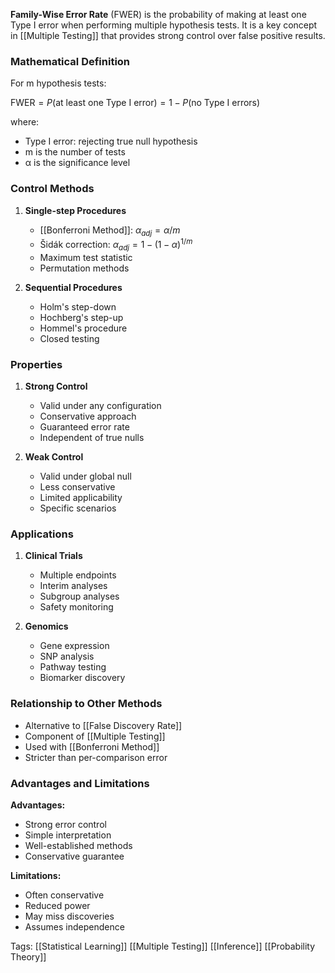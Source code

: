 **Family-Wise Error Rate** (FWER) is the probability of making at least one Type I error when performing multiple hypothesis tests. It is a key concept in [[Multiple Testing]] that provides strong control over false positive results.

### Mathematical Definition
For m hypothesis tests:

$\text{FWER} = P(\text{at least one Type I error}) = 1 - P(\text{no Type I errors})$

where:
- Type I error: rejecting true null hypothesis
- m is the number of tests
- α is the significance level

### Control Methods
1. **Single-step Procedures**
   - [[Bonferroni Method]]: $\alpha_{adj} = \alpha/m$
   - Šidák correction: $\alpha_{adj} = 1-(1-\alpha)^{1/m}$
   - Maximum test statistic
   - Permutation methods

2. **Sequential Procedures**
   - Holm's step-down
   - Hochberg's step-up
   - Hommel's procedure
   - Closed testing

### Properties
1. **Strong Control**
   - Valid under any configuration
   - Conservative approach
   - Guaranteed error rate
   - Independent of true nulls

2. **Weak Control**
   - Valid under global null
   - Less conservative
   - Limited applicability
   - Specific scenarios

### Applications
1. **Clinical Trials**
   - Multiple endpoints
   - Interim analyses
   - Subgroup analyses
   - Safety monitoring

2. **Genomics**
   - Gene expression
   - SNP analysis
   - Pathway testing
   - Biomarker discovery

### Relationship to Other Methods
- Alternative to [[False Discovery Rate]]
- Component of [[Multiple Testing]]
- Used with [[Bonferroni Method]]
- Stricter than per-comparison error

### Advantages and Limitations
**Advantages:**
- Strong error control
- Simple interpretation
- Well-established methods
- Conservative guarantee

**Limitations:**
- Often conservative
- Reduced power
- May miss discoveries
- Assumes independence

Tags:
[[Statistical Learning]]
[[Multiple Testing]]
[[Inference]]
[[Probability Theory]]
